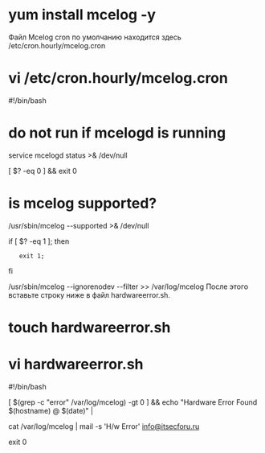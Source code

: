 # yum install mcelog -y
Файл Mcelog cron по умолчанию находится здесь /etc/cron.hourly/mcelog.cron

# vi /etc/cron.hourly/mcelog.cron

#!/bin/bash

# do not run if mcelogd is running

service mcelogd status >& /dev/null

[ $? -eq 0 ] && exit 0

# is mcelog supported?

/usr/sbin/mcelog --supported >& /dev/null

if [ $? -eq 1 ]; then

       exit 1;

fi

/usr/sbin/mcelog --ignorenodev --filter >> /var/log/mcelog
После этого вставьте строку ниже в файл hardwareerror.sh.

# touch hardwareerror.sh
# vi hardwareerror.sh

#!/bin/bash

[ $(grep -c "error" /var/log/mcelog) -gt 0 ] && echo "Hardware Error Found $(hostname) @ $(date)" | 

cat /var/log/mcelog | mail -s 'H/w Error' info@itsecforu.ru

exit 0
